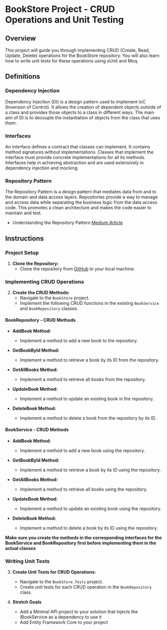 # BookStore Project - CRUD Operations and Unit Testing

## Overview

This project will guide you through implementing CRUD (Create, Read, Update, Delete) operations for the BookStore repository. You will also learn how to write unit tests for these operations using xUnit and Moq.

## Definitions

### Dependency Injection
Dependency Injection (DI) is a design pattern used to implement IoC (Inversion of Control). It allows the creation of dependent objects outside of a class and provides those objects to a class in different ways. The main aim of DI is to decouple the instantiation of objects from the class that uses them.

### Interfaces
An interface defines a contract that classes can implement. It contains method signatures without implementations. Classes that implement the interface must provide concrete implementations for all its methods. Interfaces help in achieving abstraction and are used extensively in dependency injection and mocking.

### Repository Pattern
The Repository Pattern is a design pattern that mediates data from and to the domain and data access layers. Repositories provide a way to manage and access data while separating the business logic from the data access code. This promotes a clean architecture and makes the code easier to maintain and test.
- Understanding the Repository Pattern [Medium Article](https://medium.com/@chandrashekharsingh25/understanding-the-repository-pattern-in-c-net-with-examples-51f02c4074ba)

## Instructions

### Project Setup

1. **Clone the Repository:**
   - Clone the repository from [GitHub](https://github.com/your-repo/BookStore) to your local machine.

### Implementing CRUD Operations

2. **Create the CRUD Methods:**
   - Navigate to the `BookStore` project.
   - Implement the following CRUD functions in the existing `BookService` and `BookRepository` classes.

#### BookRepository - CRUD Methods

- **AddBook Method:**
  - Implement a method to add a new book to the repository.

- **GetBookById Method:**
  - Implement a method to retrieve a book by its ID from the repository.

- **GetAllBooks Method:**
  - Implement a method to retrieve all books from the repository.

- **UpdateBook Method:**
  - Implement a method to update an existing book in the repository.

- **DeleteBook Method:**
  - Implement a method to delete a book from the repository by its ID.

#### BookService - CRUD Methods

- **AddBook Method:**
  - Implement a method to add a new book using the repository.

- **GetBookById Method:**
  - Implement a method to retrieve a book by its ID using the repository.

- **GetAllBooks Method:**
  - Implement a method to retrieve all books using the repository.

- **UpdateBook Method:**
  - Implement a method to update an existing book using the repository.

- **DeleteBook Method:**
  - Implement a method to delete a book by its ID using the repository.

**Make sure you create the methods in the corresponding interfaces for the BookService and BookRepository first before implementing them in the actual classes**

### Writing Unit Tests

3. **Create Unit Tests for CRUD Operations:**
   - Navigate to the `BookStore.Tests` project.
   - Create unit tests for each CRUD operation in the `BookRepository` class.

4. **Stretch Goals**
   - Add a Minimal API project to your solution that injects the IBookService as a dependency to use it
   - Add Entity Framework Core to your project
